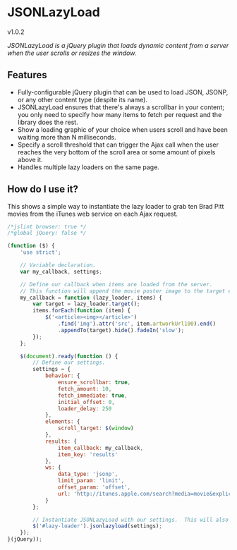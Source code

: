 # JSONLazyLoad
v1.0.2

*JSONLazyLoad is a jQuery plugin that loads dynamic content from a server when the user scrolls or resizes the window.*

## Features
- Fully-configurable jQuery plugin that can be used to load JSON, JSONP, or any other content type (despite its name).
- JSONLazyLoad ensures that there's always a scrollbar in your content; you only need to specify how many items to fetch per request and the library does the rest.
- Show a loading graphic of your choice when users scroll and have been waiting more than N milliseconds.
- Specify a scroll threshold that can trigger the Ajax call when the user reaches the very bottom of the scroll area or some amount of pixels above it.
- Handles multiple lazy loaders on the same page.

## How do I use it?

This shows a simple way to instantiate the lazy loader to grab ten Brad Pitt movies from the iTunes web service on each Ajax request.

```javascript
/*jslint browser: true */
/*global jQuery: false */

(function ($) {
    'use strict';

    // Variable declaration.
    var my_callback, settings;

    // Define our callback when items are loaded from the server.
    // This function will append the movie poster image to the target element.
    my_callback = function (lazy_loader, items) {
        var target = lazy_loader.target();
        items.forEach(function (item) {
            $('<article><img></article>')
                .find('img').attr('src', item.artworkUrl100).end()
                .appendTo(target).hide().fadeIn('slow');
        });
    };

    $(document).ready(function () {
        // Define our settings.
        settings = {
            behavior: {
                ensure_scrollbar: true,
                fetch_amount: 10,
                fetch_immediate: true,
                initial_offset: 0,
                loader_delay: 250
            },
            elements: {
                scroll_target: $(window)
            },
            results: {
                item_callback: my_callback,
                item_key: 'results'
            },
            ws: {
                data_type: 'jsonp',
                limit_param: 'limit',
                offset_param: 'offset',
                url: 'http://itunes.apple.com/search?media=movie&explicit=No&term=Brad+Pitt'
            }
        };

        // Instantiate JSONLazyLoad with our settings.  This will also fire off the initial Ajax request(s).
        $('#lazy-loader').jsonlazyload(settings);
    });
}(jQuery));
```
